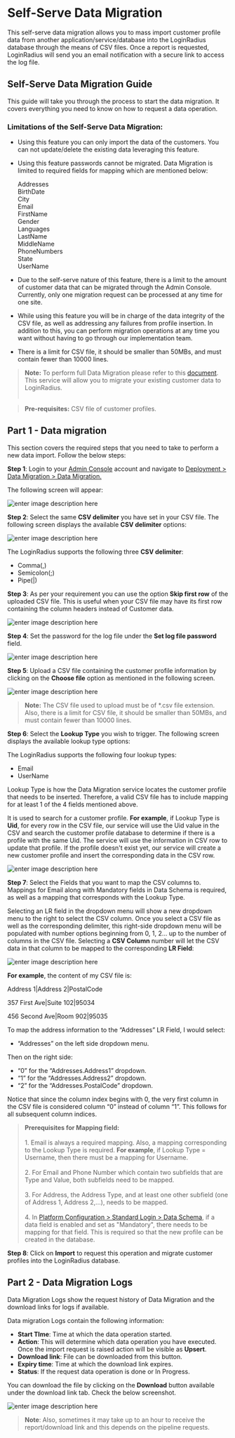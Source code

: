 # Self-Serve Data Migration

This self-serve data migration allows you to mass import customer profile data from another application/service/database into the LoginRadius database through the means of CSV files. Once a report is requested, LoginRadius will send you an email notification with a secure link to access the log file.

## Self-Serve Data Migration Guide

This guide will take you through the process to start the data migration. It covers everything you need to know on how to request a data operation.

### Limitations of the Self-Serve Data Migration:

- Using this feature you can only import the data of the customers. You can not update/delete the existing data leveraging this feature.

- Using this feature passwords cannot be migrated. Data Migration is limited to required fields for mapping which are mentioned below:

  Addresses<br>
  BirthDate<br>
  City<br>
  Email<br>
  FirstName<br>
  Gender<br>
  Languages<br>
  LastName<br>
  MiddleName<br>
  PhoneNumbers<br>
  State<br>
  UserName

- Due to the self-serve nature of this feature, there is a limit to the amount of customer data that can be migrated through the Admin Console. Currently, only one migration request can be processed at any time for one site.

- While using this feature you will be in charge of the data integrity of the CSV file, as well as addressing any failures from profile insertion. In addition to this, you can perform migration operations at any time you want without having to go through our implementation team.

- There is a limit for CSV file, it should be smaller than 50MBs, and must contain fewer than 10000 lines.

> **Note:** To perform full Data Migration please refer to this [document](https://www.loginradius.com/docs/api/v2/getting-started/data-migration/#data-migration). This service will allow you to migrate your existing customer data to LoginRadius. <br><br>

> **Pre-requisites:**
> CSV file of customer profiles.

## Part 1 - Data migration

This section covers the required steps that you need to take to perform a new data import. Follow the below steps:

**Step 1**: Login to your [Admin Console](https://adminconsole.loginradius.com/) account and navigate to [Deployment > Data Migration > Data Migration.](https://adminconsole.loginradius.com/deployment/migration/data-migration)

The following screen will appear:

![enter image description here](https://apidocs.lrcontent.com/images/1_274725ec62a453596f7.23314074.png "Data Migration")

**Step 2**: Select the same **CSV delimiter** you have set in your CSV file. The following screen displays the available **CSV delimiter** options:

![enter image description here](https://apidocs.lrcontent.com/images/2_198615ec62cb145d1f2.97589822.png "CSV delimiter")

The LoginRadius supports the following three **CSV delimiter**:

- Comma(,)
- Semicolon(;)
- Pipe(|)

**Step 3**: As per your requirement you can use the option **Skip first row** of the uploaded CSV file. This is useful when your CSV file may have its first row containing the column headers instead of Customer data.

![enter image description here](https://apidocs.lrcontent.com/images/3_31635ec62d1f0d2d26.66149717.png "Skip first row")

**Step 4**: Set the password for the log file under the **Set log file password** field.

![enter image description here](https://apidocs.lrcontent.com/images/4_31965ec62db1da0d92.07640375.png "Log File Password")

**Step 5**: Upload a CSV file containing the customer profile information by clicking on the **Choose file** option as mentioned in the following screen.

![enter image description here](https://apidocs.lrcontent.com/images/5_242515ec632b0011366.59377207.png "Choose file")

> **Note:** The CSV file used to upload must be of \*.csv file extension. Also, there is a limit for CSV file, it should be smaller than 50MBs, and must contain fewer than 10000 lines.

**Step 6**: Select the **Lookup Type** you wish to trigger. The following screen displays the available lookup type options:

The LoginRadius supports the following four lookup types:

- Email
- UserName

Lookup Type is how the Data Migration service locates the customer profile that needs to be inserted. Therefore, a valid CSV file has to include mapping for at least 1 of the 4 fields mentioned above.

It is used to search for a customer profile. **For example**, if Lookup Type is **Uid**, for every row in the CSV file, our service will use the Uid value in the CSV and search the customer profile database to determine if there is a profile with the same Uid. The service will use the information in CSV row to update that profile. If the profile doesn't exist yet, our service will create a new customer profile and insert the corresponding data in the CSV row.

![enter image description here](https://apidocs.lrcontent.com/images/6_67675ec633401bd0f7.21573270.png "Lookup Type")

**Step 7**: Select the Fields that you want to map the CSV columns to. Mappings for Email along with Mandatory fields in Data Schema is required, as well as a mapping that corresponds with the Lookup Type.

Selecting an LR field in the dropdown menu will show a new dropdown menu to the right to select the CSV column. Once you select a CSV file as well as the corresponding delimiter, this right-side dropdown menu will be populated with number options beginning from 0, 1, 2… up to the number of columns in the CSV file. Selecting a **CSV Column** number will let the CSV data in that column to be mapped to the corresponding **LR Field**:

![enter image description here](https://apidocs.lrcontent.com/images/7_24275ec633cc68af32.40216881.png "Field Mapping")

**For example**, the content of my CSV file is:

Address 1|Address 2|PostalCode

357 First Ave|Suite 102|95034

456 Second Ave|Room 902|95035

To map the address information to the “Addresses” LR Field, I would select:

- “Addresses” on the left side dropdown menu.

Then on the right side:

- “0” for the “Addresses.Address1” dropdown.
- “1” for the “Addresses.Address2” dropdown.
- “2” for the “Addresses.PostalCode” dropdown.

Notice that since the column index begins with 0, the very first column in the CSV file is considered column “0” instead of column “1”. This follows for all subsequent column indices.

> **Prerequisites for Mapping field:**<br><br>1. Email is always a required mapping. Also, a mapping corresponding to the Lookup Type is required. **For example**, if Lookup Type = Username, then there must be a mapping for Username. <br><br>2. For Email and Phone Number which contain two subfields that are Type and Value, both subfields need to be mapped. <br><br>3. For Address, the Address Type, and at least one other subfield (one of Address 1, Address 2,...), needs to be mapped.<br><br>4. In [Platform Configuration > Standard Login > Data Schema](https://adminconsole.loginradius.com/platform-configuration/authentication-configuration/standard-login/data-schema), if a data field is enabled and set as "Mandatory", there needs to be mapping for that field. This is required so that the new profile can be created in the database.

**Step 8**: Click on **Import** to request this operation and migrate customer profiles into the LoginRadius database.

## Part 2 - Data Migration Logs

Data Migration Logs show the request history of Data Migration and the download links for logs if available.

Data migration Logs contain the following information:

- **Start TIme**: Time at which the data operation started.
- **Action**: This will determine which data operation you have executed. Once the import request is raised action will be visible as **Upsert**.
- **Download link**: File can be downloaded from this button.
- **Expiry time**: Time at which the download link expires.
- **Status**: If the request data operation is done or In Progress.

You can download the file by clicking on the **Download** button available under the download link tab. Check the below screenshot.

![enter image description here](https://apidocs.lrcontent.com/images/8_188275ec635db2d84f5.79462674.png "Data Migration Logs")

> **Note**: Also, sometimes it may take up to an hour to receive the report/download link and this depends on the pipeline requests.
